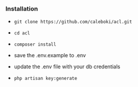 ### Installation
* `git clone https://github.com/caleboki/acl.git`

* `cd acl`

* `composer install`

* save the .env.example to .env

* update the .env file with your db credentials

* `php artisan key:generate`